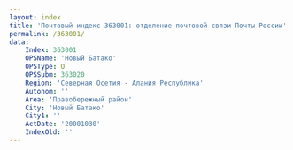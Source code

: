 ```yaml
---
layout: index
title: 'Почтовый индекс 363001: отделение почтовой связи Почты России'
permalink: /363001/
data:
    Index: 363001
    OPSName: 'Новый Батако'
    OPSType: О
    OPSSubm: 363020
    Region: 'Северная Осетия - Алания Республика'
    Autonom: ''
    Area: 'Правобережный район'
    City: 'Новый Батако'
    City1: ''
    ActDate: '20001030'
    IndexOld: ''
---
```

